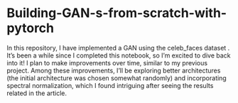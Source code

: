 # Building-GAN-s-from-scratch-with-pytorch
In this repository, I have implemented a GAN using the celeb_faces dataset . 
It’s been a while since I completed this notebook, so I’m excited to dive back into it! I plan to make improvements over time, similar to my previous project.
Among these improvements, I’ll be exploring better architectures (the initial architecture was chosen somewhat randomly) and incorporating spectral normalization, which I found intriguing after seeing the results related in the article.
